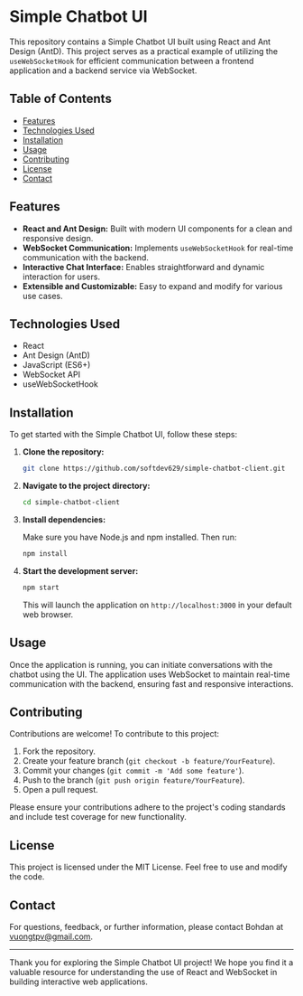 # Simple Chatbot UI

This repository contains a Simple Chatbot UI built using React and Ant Design (AntD). This project serves as a practical example of utilizing the `useWebSocketHook` for efficient communication between a frontend application and a backend service via WebSocket.

## Table of Contents

- [Features](#features)
- [Technologies Used](#technologies-used)
- [Installation](#installation)
- [Usage](#usage)
- [Contributing](#contributing)
- [License](#license)
- [Contact](#contact)

## Features

- **React and Ant Design:** Built with modern UI components for a clean and responsive design.
- **WebSocket Communication:** Implements `useWebSocketHook` for real-time communication with the backend.
- **Interactive Chat Interface:** Enables straightforward and dynamic interaction for users.
- **Extensible and Customizable:** Easy to expand and modify for various use cases.

## Technologies Used

- React
- Ant Design (AntD)
- JavaScript (ES6+)
- WebSocket API
- useWebSocketHook

## Installation

To get started with the Simple Chatbot UI, follow these steps:

1. **Clone the repository:**

   ```bash
   git clone https://github.com/softdev629/simple-chatbot-client.git
   ```

2. **Navigate to the project directory:**

   ```bash
   cd simple-chatbot-client
   ```

3. **Install dependencies:**

   Make sure you have Node.js and npm installed. Then run:

   ```bash
   npm install
   ```

4. **Start the development server:**

   ```bash
   npm start
   ```

   This will launch the application on `http://localhost:3000` in your default web browser.

## Usage

Once the application is running, you can initiate conversations with the chatbot using the UI. The application uses WebSocket to maintain real-time communication with the backend, ensuring fast and responsive interactions.

## Contributing

Contributions are welcome! To contribute to this project:

1. Fork the repository.
2. Create your feature branch (`git checkout -b feature/YourFeature`).
3. Commit your changes (`git commit -m 'Add some feature'`).
4. Push to the branch (`git push origin feature/YourFeature`).
5. Open a pull request.

Please ensure your contributions adhere to the project's coding standards and include test coverage for new functionality.

## License

This project is licensed under the MIT License. Feel free to use and modify the code.

## Contact

For questions, feedback, or further information, please contact Bohdan at [vuongtpv@gmail.com](mailto:vuongtpv@gmail.com).

---

Thank you for exploring the Simple Chatbot UI project! We hope you find it a valuable resource for understanding the use of React and WebSocket in building interactive web applications.